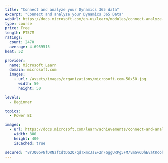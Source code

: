 ```yaml
---
title: "Connect and analyze your Dynamics 365 data​"
excerpt: "Connect and analyze your Dynamics 365 Data​"
webUrl: https://docs.microsoft.com/en-us/learn/modules/connect-analyze-dynamics-365-data/
type: course
price: Free
length: PT57M
ratings:
  count: 2470
  average: 4.6959515
heat: 52

provider:
  name: Microsoft Learn
  domain: microsoft.com
  images:
    - url: /assets/images/organizations/microsoft.com-50x50.jpg
      width: 50
      height: 50

levels:
  - Beginner

topics:
  - Power BI

images:
  - url: https://docs.microsoft.com/learn/achievements/connect-and-analyze-your-microsoft-dynamics-365-data-social.png
    width: 800
    height: 400
    isCached: true

secured: "8rJQ0ovNfDRNzfCdtDG2Q/qdTxmcJsE+2nFGggURPg5FM/vmGv6DhEvatKcohd4+rJEaE7+fstYeoO10wdSpyZZ2oF2FGYR4//v8Sj0DMw3bysj5Hu5WjSNvFPMSkAf9xxiQ1A9ShC2wDPdmzCqDLyD6MD6ZPsFfKTnxbRJ6aaLQtS9ua6QmQ4qO7KcWWTQ2y3o++M4ZD4zmIiOqqr+kj4l5q7OJfXDERm2kUpjLuzk2sWSveAWlVLLciSC8kYf7j6bFaDgtLwR46SAJmI/tRMg/sZHtPXSLKj9UsByV1ftkidBiBb0+s1s0BixeqXT59++BQyNdWpH5bZY2dQoDcUrL9Ch8/A8lvoIXRqH5E6dQtW26paCcSgAZ+h90WPvmcLeRm1nyhUI8E8KO9SOJjCMjf464WyKoAVuZXPij4YI=;lV+USSbk84VBImHip7x63w=="
---
```


